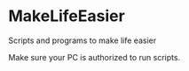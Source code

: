 # MakeLifeEasier
Scripts and programs to make life easier

Make sure your PC is authorized to run scripts.
